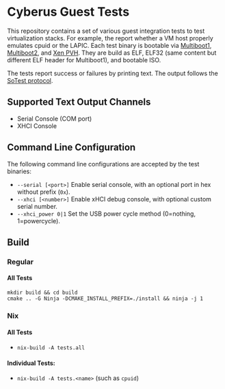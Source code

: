 # Cyberus Guest Tests

This repository contains a set of various guest integration tests to test
virtualization stacks. For example, the report whether a VM host properly
emulates cpuid or the LAPIC. Each test binary is bootable via
[Multiboot1](https://www.gnu.org/software/grub/manual/multiboot/multiboot.html),
[Multiboot2](https://www.gnu.org/software/grub/manual/multiboot2/multiboot.html),
and [Xen PVH](https://xenbits.xen.org/docs/unstable/misc/pvh.html). They are
build as ELF, ELF32 (same content but different ELF header for Multiboot1),
and bootable ISO.

The tests report success or failures by printing text. The output follows the
[SoTest protocol](https://docs.sotest.io/user/protocol/).

## Supported Text Output Channels
- Serial Console (COM port)
- XHCI Console

## Command Line Configuration
The following command line configurations are accepted by the test binaries:
- `--serial [<port>]` Enable serial console, with an optional port <port> in hex without prefix (`0x`).
- `--xhci [<number>]` Enable xHCI debug console, with optional custom serial number.
- `--xhci_power 0|1` Set the USB power cycle method (0=nothing, 1=powercycle).

## Build
### Regular
#### All Tests
```shell
mkdir build && cd build
cmake .. -G Ninja -DCMAKE_INSTALL_PREFIX=./install && ninja -j 1
```

### Nix
#### All Tests
- `nix-build -A tests.all`
#### Individual Tests:
- `nix-build -A tests.<name>` (such as `cpuid`)
